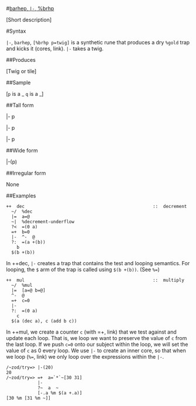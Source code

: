 #[barhep, `|-`, %brhp](#brhp)

[Short description]

#Syntax

`|-`, `barhep`, `[%brhp p=twig]` is a synthetic rune that produces
a dry `%gold` trap and kicks it (cores, link). `|-` takes a twig.

##Produces

[Twig or tile]

##Sample

[`p` is a _
`q` is a _]

##Tall form

|-  p

|-
p

|-
    p

##Wide form

|-(p)

##Irregular form

None

##Examples

```
++  dec                                                 ::  decrement
  ~/  %dec
  |=  a=@
  ~|  %decrement-underflow
  ?<  =(0 a)
  =+  b=0
  |-  ^-  @
  ?:  =(a +(b))
    b
  $(b +(b))
```

In ++dec, `|-` creates a trap that contains the test and looping semantics. For looping, the `$` arm of the trap is called using `$(b +(b))`. (See `%=`)

```
++  mul                                                 ::  multiply
  ~/  %mul
  |=  [a=@ b=@]
  ^-  @
  =+  c=0
  |-
  ?:  =(0 a)
    c
  $(a (dec a), c (add b c))
```

In ++mul, we create a counter `c` (with =+, link) that we test against and
update each loop. That is, we loop we want to preserve the value of `c` from
the last loop.  If we push `c=0` onto our subject within the loop, we will set
the value of `c` as 0 every loop. We use `|-` to create an inner core, so that
when we loop (`%=`, link) we only loop over the expressions within the `|-`.

    /~zod/try=> |-(20)
    20
    /~zod/try=> =+  a=`*`~[30 31]
                |-
                ?~  a  ~
                [-.a %m $(a +.a)]
    [30 %m [31 %m ~]]
